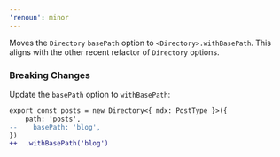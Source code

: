 ```yaml
---
'renoun': minor
---
```


Moves the `Directory` `basePath` option to `<Directory>.withBasePath`. This aligns with the other recent refactor of `Directory` options.

### Breaking Changes

Update the `basePath` option to `withBasePath`:

```diff
export const posts = new Directory<{ mdx: PostType }>({
    path: 'posts',
--    basePath: 'blog',
})
++  .withBasePath('blog')
```
